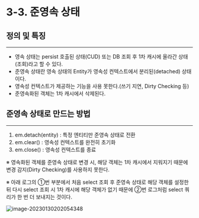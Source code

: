 # 3-3. 준영속 상태



## 정의 및 특징

---

- 영속 상태는 persist 호출된 상태(CUD) 또는 DB 조회 후 1차 캐시에 올라간 상태(조회)라고 할 수 있다.
- 준영속 상태란 영속 상태의 Entity가 영속성 컨텍스트에서 분리된(detached) 상태이다.
- 영속성 컨텍스트가 제공하는 기능을 사용 못한다.(쓰기 지연, Dirty Checking 등)
- 준영속화된 객체는 1차 캐시에서 삭제된다.



## 준영속 상태로 만드는 방법

---

1. em.detach(entity) : 특정 엔티티만 준영속 상태로 전환
2. em.clear() : 영속성 컨텍스트를 완전히 초기화
3. em.close() : 영속성 컨텍스트를 종료 

※ 영속화된 객체를 준영속 상태로 변경 시, 해당 객체는 1차 캐시에서 지워지기 때문에 변경 감지(Dirty Checking)를 사용하지 못한다.

※ 아래 로그의 ①번 부분에서 처음 select 조회 후 준영속 상태로 해당 객체를 설정한 뒤 다시 select 조회 시 1차 캐시에 해당 객체가 없기 때문에 ②번 로그처럼 select 쿼리가 한 번 더 보내지는 것이다.

![image-20230130202054348](C:\Users\dj930\AppData\Roaming\Typora\typora-user-images\image-20230130202054348.png)